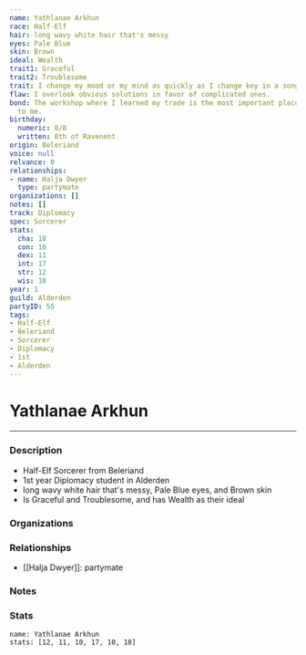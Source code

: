 ```yaml
---
name: Yathlanae Arkhun
race: Half-Elf
hair: long wavy white hair that's messy
eyes: Pale Blue
skin: Brown
ideal: Wealth
trait1: Graceful
trait2: Troublesome
trait: I change my mood or my mind as quickly as I change key in a song.
flaw: I overlook obvious solutions in favor of complicated ones.
bond: The workshop where I learned my trade is the most important place in the world
  to me.
birthday:
  numeric: 8/8
  written: 8th of Ravenent
origin: Beleriand
voice: null
relvance: 0
relationships:
- name: Halja Dwyer
  type: partymate
organizations: []
notes: []
track: Diplomacy
spec: Sorcerer
stats:
  cha: 18
  con: 10
  dex: 11
  int: 17
  str: 12
  wis: 10
year: 1
guild: Alderden
partyID: 55
tags:
- Half-Elf
- Beleriand
- Sorcerer
- Diplomacy
- 1st
- Alderden
---
```

# Yathlanae Arkhun
---
### Description
- Half-Elf Sorcerer from Beleriand
- 1st year Diplomacy student in Alderden
- long wavy white hair that's messy, Pale Blue eyes, and Brown skin
- Is Graceful and Troublesome, and has Wealth as their ideal

### Organizations

### Relationships
- [[Halja Dwyer]]: partymate

### Notes

### Stats
```statblock
name: Yathlanae Arkhun
stats: [12, 11, 10, 17, 10, 18]
```